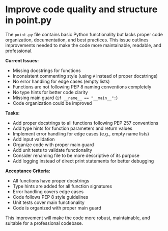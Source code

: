 # Improve code quality and structure in point.py

The `point.py` file contains basic Python functionality but lacks proper code organization, documentation, and best practices. This issue outlines improvements needed to make the code more maintainable, readable, and professional.

**Current Issues:**
- Missing docstrings for functions
- Inconsistent commenting style (using `#` instead of proper docstrings)
- No error handling for edge cases (empty lists)
- Functions are not following PEP 8 naming conventions completely
- No type hints for better code clarity
- Missing main guard (`if __name__ == "__main__":`)
- Code organization could be improved

**Tasks:**
- Add proper docstrings to all functions following PEP 257 conventions
- Add type hints for function parameters and return values
- Implement error handling for edge cases (e.g., empty name lists)
- Add input validation
- Organize code with proper main guard
- Add unit tests to validate functionality
- Consider renaming file to be more descriptive of its purpose
- Add logging instead of direct print statements for better debugging

**Acceptance Criteria:**
- All functions have proper docstrings
- Type hints are added for all function signatures
- Error handling covers edge cases
- Code follows PEP 8 style guidelines
- Unit tests cover main functionality
- Code is organized with proper main guard

This improvement will make the code more robust, maintainable, and suitable for a professional codebase.